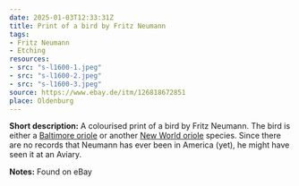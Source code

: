 ```yaml
---
date: 2025-01-03T12:33:31Z
title: Print of a bird by Fritz Neumann
tags:
- Fritz Neumann
- Etching
resources:
- src: "s-l1600-1.jpeg"
- src: "s-l1600-2.jpeg"
- src: "s-l1600-3.jpeg"
source: https://www.ebay.de/itm/126818672851
place: Oldenburg
---
```


**Short description:** A colourised print of a bird by Fritz Neumann. The bird is either a [Baltimore oriole](https://en.wikipedia.org/wiki/Baltimore_oriole) or another [New World oriole](https://en.wikipedia.org/wiki/New_World_oriole) species. Since there are no records that Neumann has ever been in America (yet), he might have seen it at an Aviary.

**Notes:** Found on eBay
